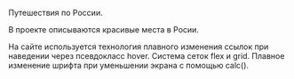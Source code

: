 Путешествия по России.

В проекте описываются красивые места в Росии.

На сайте используется технология плавного изменения ссылок при наведении через псевдокласс hover. Система сеток flex и grid. Плавное изменение шрифта при уменьшении экрана с помощью calc().
